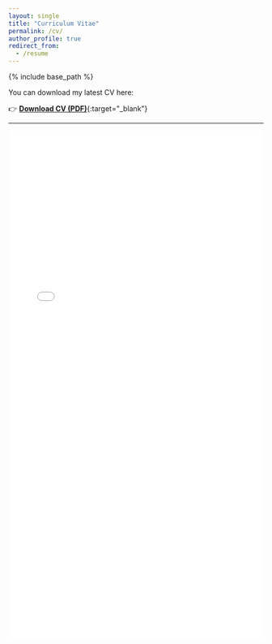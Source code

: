 ```yaml
---
layout: single
title: "Curriculum Vitae"
permalink: /cv/
author_profile: true
redirect_from:
  - /resume
---
```


{% include base_path %}

You can download my latest CV here:

👉 [**Download CV (PDF)**](/files/Zhejian_Wang_CV.pdf){:target="_blank"}

---

<embed src="/files/Zhejian_Wang_CV.pdf" type="application/pdf" width="100%" height="1000px" />
